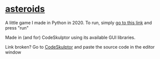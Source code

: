 # [asteroids](https://py2.codeskulptor.org/#user49_ZiPUS3yfTF_11.py)

A little game I made in Python in 2020. To run, simply [go to this link](https://py2.codeskulptor.org/#user49_ZiPUS3yfTF_11.py) and press "run"

Made in (and for) CodeSkulptor using its available GUI libraries.

Link broken? Go to [CodeSkulptor](https://py2.codeskulptor.org/) and paste the source code in the editor window
